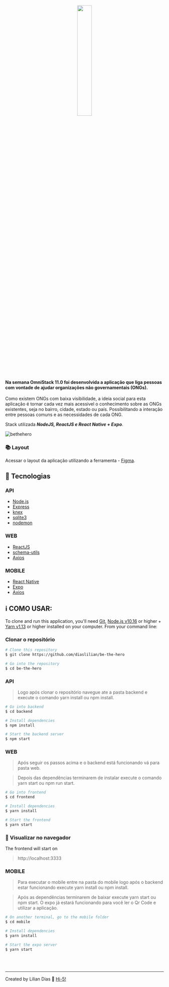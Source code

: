 <h1 align="center">
    <img src="https://user-images.githubusercontent.com/47895394/77856815-279da300-71d0-11ea-8823-23344010cc71.png" width="30%"></img> 
    <br>

<h4>Na semana OmniStack 11.0 foi desenvolvida a aplicação que liga pessoas com vontade de ajudar organizações não governamentais (ONGs).
</h4>

Como existem ONGs com baixa visibilidade, a ideia social para esta aplicação é tornar cada vez mais acessivel o conhecimento sobre as ONGs existentes, seja no bairro, cidade, estado ou país. Possíbilitando a interação entre pessoas comuns e as necessidades de cada ONG.

Stack utilizada **_NodeJS, ReactJS e React Native + Expo_**.

![bethehero](https://user-images.githubusercontent.com/47895394/77863381-5596dd80-71f8-11ea-8134-4767fad283ab.png)

### :books: Layout

Acessar o layout da aplicação utilizando a ferramenta - [Figma](https://www.figma.com/file/2C2yvw7jsCOGmaNUDftX9n/Be-The-Hero-OmniStack-11?node-id=0%3A1).

## :rocket: Tecnologias

### API

- [Node.js](https://nodejs.org/en/)
- [Express](https://expressjs.com/)
- [knex](https://knexjs.org)
- [sqlite3](https://github.com/mapbox/node-sqlite3)
- [nodemon](http://nodemon.io)

### WEB

- [ReactJS](https://reactjs.org/)
- [schema-utils](https://github.com/webpack/schema-utils)
- [Axios](https://github.com/axios/axios)

### MOBILE

- [React Native](http://facebook.github.io/react-native/)
- [Expo](https://expo.io/)
- [Axios](https://github.com/axios/axios)

## :information_source: COMO USAR:

To clone and run this application, you'll need [Git](https://git-scm.com), [Node.js v10.16](nodejs) or higher + [Yarn v1.13](yarn) or higher installed on your computer. From your command line:

### **Clonar o repositório**

```bash
# Clone this repository
$ git clone https://github.com/diaslilian/be-the-hero

# Go into the repository
$ cd be-the-hero
```

### **API**

> Logo após clonar o repositório navegue ate a pasta backend e execute o comando yarn install ou npm install.

```bash
# Go into backend
$ cd backend

# Install dependencies
$ npm install

# Start the backend server
$ npm start
```

### WEB

> Após seguir os passos acima e o backend está funcionando vá para pasta web.

> Depois das dependências terminarem de instalar execute o comando yarn start ou npm run start.

```bash
# Go into frontend
$ cd frontend

# Install dependencies
$ yarn install

# Start the frontend
$ yarn start
```

### :eyes: **Visualizar no navegador**

The frontend will start on

> http://localhost:3333

### MOBILE

> Para executar o mobile entre na pasta do mobile logo após o backend estar funcionando execute yarn install ou npm install.

> Após as dependências terminarem de baixar execute yarn start ou npm start. O expo já estará funcionando para você ler o Qr Code e utilizar a aplicação.

```bash
# On another terminal, go to the mobile folder
$ cd mobile

# Install dependencies
$ yarn install

# Start the expo server
$ yarn start
```

<br><br>

<hr>

Created by Lilian Dias :wave: [Hi-5!](https://www.linkedin.com/in/dias-lilian/)
